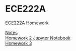 # ECE222A
ECE222A Homework

[Notes](https://zhaoxin-hu.github.io/ECE222A/Notes/)<br/>
[Homework 2 Jupyter Notebook](https://zhaoxin-hu.github.io/ECE222A/ECE222A%20HW2%20Jupyter%20Notebook.html)<br/>
[Homework 3](https://zhaoxin-hu.github.io/ECE222A/HW3/)
